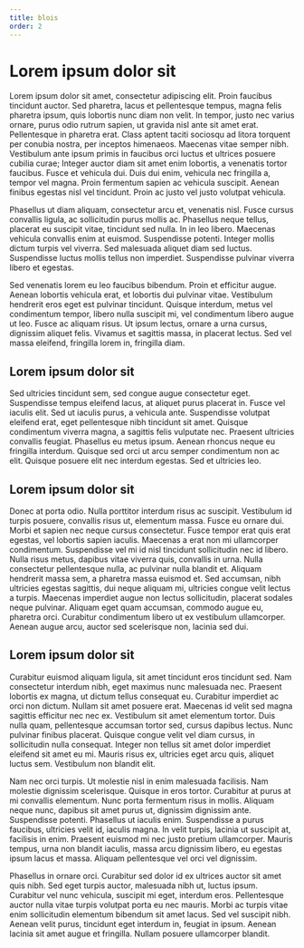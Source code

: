 ```yaml
---
title: blois
order: 2
---
```


# Lorem ipsum dolor sit

Lorem ipsum dolor sit amet, consectetur adipiscing elit. Proin faucibus tincidunt auctor. Sed pharetra, lacus et pellentesque tempus, magna felis pharetra ipsum, quis lobortis nunc diam non velit. In tempor, justo nec varius ornare, purus odio rutrum sapien, ut gravida nisl ante sit amet erat. Pellentesque in pharetra erat. Class aptent taciti sociosqu ad litora torquent per conubia nostra, per inceptos himenaeos. Maecenas vitae semper nibh. Vestibulum ante ipsum primis in faucibus orci luctus et ultrices posuere cubilia curae; Integer auctor diam sit amet enim lobortis, a venenatis tortor faucibus. Fusce et vehicula dui. Duis dui enim, vehicula nec fringilla a, tempor vel magna. Proin fermentum sapien ac vehicula suscipit. Aenean finibus egestas nisl vel tincidunt. Proin ac justo vel justo volutpat vehicula.

Phasellus ut diam aliquam, consectetur arcu et, venenatis nisl. Fusce cursus convallis ligula, ac sollicitudin purus mollis ac. Phasellus neque tellus, placerat eu suscipit vitae, tincidunt sed nulla. In in leo libero. Maecenas vehicula convallis enim at euismod. Suspendisse potenti. Integer mollis dictum turpis vel viverra. Sed malesuada aliquet diam sed luctus. Suspendisse luctus mollis tellus non imperdiet. Suspendisse pulvinar viverra libero et egestas.

Sed venenatis lorem eu leo faucibus bibendum. Proin et efficitur augue. Aenean lobortis vehicula erat, et lobortis dui pulvinar vitae. Vestibulum hendrerit eros eget est pulvinar tincidunt. Quisque interdum, metus vel condimentum tempor, libero nulla suscipit mi, vel condimentum libero augue ut leo. Fusce ac aliquam risus. Ut ipsum lectus, ornare a urna cursus, dignissim aliquet felis. Vivamus et sagittis massa, in placerat lectus. Sed vel massa eleifend, fringilla lorem in, fringilla diam.

## Lorem ipsum dolor sit

Sed ultricies tincidunt sem, sed congue augue consectetur eget. Suspendisse tempus eleifend lacus, at aliquet purus placerat in. Fusce vel iaculis elit. Sed ut iaculis purus, a vehicula ante. Suspendisse volutpat eleifend erat, eget pellentesque nibh tincidunt sit amet. Quisque condimentum viverra magna, a sagittis felis vulputate nec. Praesent ultricies convallis feugiat. Phasellus eu metus ipsum. Aenean rhoncus neque eu fringilla interdum. Quisque sed orci ut arcu semper condimentum non ac elit. Quisque posuere elit nec interdum egestas. Sed et ultricies leo.

## Lorem ipsum dolor sit

Donec at porta odio. Nulla porttitor interdum risus ac suscipit. Vestibulum id turpis posuere, convallis risus ut, elementum massa. Fusce eu ornare dui. Morbi et sapien nec neque cursus consectetur. Fusce tempor erat quis erat egestas, vel lobortis sapien iaculis. Maecenas a erat non mi ullamcorper condimentum. Suspendisse vel mi id nisl tincidunt sollicitudin nec id libero. Nulla risus metus, dapibus vitae viverra quis, convallis in urna. Nulla consectetur pellentesque nulla, ac pulvinar nulla blandit et. Aliquam hendrerit massa sem, a pharetra massa euismod et. Sed accumsan, nibh ultricies egestas sagittis, dui neque aliquam mi, ultricies congue velit lectus a turpis. Maecenas imperdiet augue non lectus sollicitudin, placerat sodales neque pulvinar. Aliquam eget quam accumsan, commodo augue eu, pharetra orci. Curabitur condimentum libero ut ex vestibulum ullamcorper. Aenean augue arcu, auctor sed scelerisque non, lacinia sed dui.

## Lorem ipsum dolor sit

Curabitur euismod aliquam ligula, sit amet tincidunt eros tincidunt sed. Nam consectetur interdum nibh, eget maximus nunc malesuada nec. Praesent lobortis ex magna, ut dictum tellus consequat eu. Curabitur imperdiet ac orci non dictum. Nullam sit amet posuere erat. Maecenas id velit sed magna sagittis efficitur nec nec ex. Vestibulum sit amet elementum tortor. Duis nulla quam, pellentesque accumsan tortor sed, cursus dapibus lectus. Nunc pulvinar finibus placerat. Quisque congue velit vel diam cursus, in sollicitudin nulla consequat. Integer non tellus sit amet dolor imperdiet eleifend sit amet eu mi. Mauris risus ex, ultricies eget arcu quis, aliquet luctus sem. Vestibulum non blandit elit.

Nam nec orci turpis. Ut molestie nisl in enim malesuada facilisis. Nam molestie dignissim scelerisque. Quisque in eros tortor. Curabitur at purus at mi convallis elementum. Nunc porta fermentum risus in mollis. Aliquam neque nunc, dapibus sit amet purus ut, dignissim dignissim ante. Suspendisse potenti. Phasellus ut iaculis enim. Suspendisse a purus faucibus, ultricies velit id, iaculis magna. In velit turpis, lacinia ut suscipit at, facilisis in enim. Praesent euismod mi nec justo pretium ullamcorper. Mauris tempus, urna non blandit iaculis, massa arcu dignissim libero, eu egestas ipsum lacus et massa. Aliquam pellentesque vel orci vel dignissim.

Phasellus in ornare orci. Curabitur sed dolor id ex ultrices auctor sit amet quis nibh. Sed eget turpis auctor, malesuada nibh ut, luctus ipsum. Curabitur vel nunc vehicula, suscipit mi eget, interdum eros. Pellentesque auctor nulla vitae turpis volutpat porta eu nec mauris. Morbi ac turpis vitae enim sollicitudin elementum bibendum sit amet lacus. Sed vel suscipit nibh. Aenean velit purus, tincidunt eget interdum in, feugiat in ipsum. Aenean lacinia sit amet augue et fringilla. Nullam posuere ullamcorper blandit.
